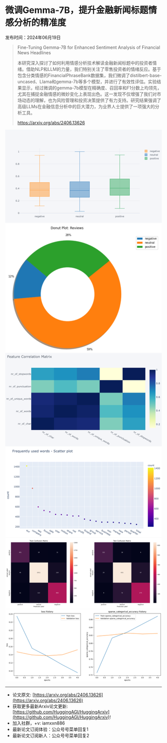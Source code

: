 # 微调Gemma-7B，提升金融新闻标题情感分析的精准度
发布时间：2024年06月19日


> Fine-Tuning Gemma-7B for Enhanced Sentiment Analysis of Financial News Headlines
>
> 本研究深入探讨了如何利用情感分析技术解读金融新闻标题中的投资者情绪。借助NLP和LLM的力量，我们特别关注了零售投资者的情绪反应。基于包含分类情感的FinancialPhraseBank数据集，我们微调了distilbert-base-uncased、Llama和gemma-7b等多个模型，并进行了有效性评估。实验结果显示，经过微调的gemma-7b模型在精确度、召回率和F1分数上均领先，尤其在捕捉金融情感的微妙变化上表现出色。这一发现不仅增强了我们对市场动态的理解，也为风险管理和投资决策提供了有力支持。研究结果强调了高级LLMs在金融信息分析中的巨大潜力，为业界人士提供了一项强大的分析工具。
>
> https://arxiv.org/abs/2406.13626

![](https://raw.githubusercontent.com/HuggingAGI/HuggingArxiv/main/paper_images/2406.13626/Untitled.png)
![](https://raw.githubusercontent.com/HuggingAGI/HuggingArxiv/main/paper_images/2406.13626/Untitled1.png)
![](https://raw.githubusercontent.com/HuggingAGI/HuggingArxiv/main/paper_images/2406.13626/Untitled2.png)
![](https://raw.githubusercontent.com/HuggingAGI/HuggingArxiv/main/paper_images/2406.13626/Untitled3.png)
![](https://raw.githubusercontent.com/HuggingAGI/HuggingArxiv/main/paper_images/2406.13626/Untitled4.png)
![](https://raw.githubusercontent.com/HuggingAGI/HuggingArxiv/main/paper_images/2406.13626/Untitled5.png)

<hr />

- 论文原文: [https://arxiv.org/abs/2406.13626](https://arxiv.org/abs/2406.13626)
- 获取更多最新Arxiv论文更新: [https://github.com/HuggingAGI/HuggingArxiv](https://github.com/HuggingAGI/HuggingArxiv)!
- 加入社群，+v: iamxxn886
- 最新论文订阅体验：公众号号菜单回复1
- 最新论文订阅新人：公众号号菜单回复2